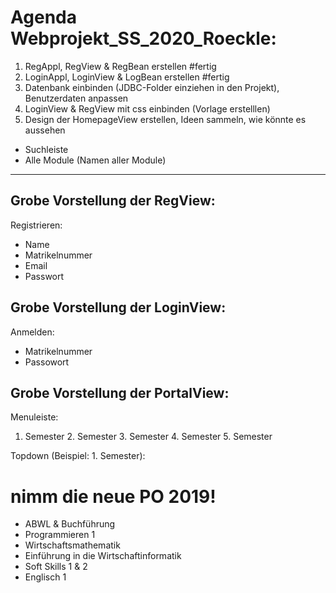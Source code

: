 # Agenda Webprojekt_SS_2020_Roeckle:

1. RegAppl, RegView & RegBean erstellen #fertig
2. LoginAppl, LoginView & LogBean erstellen #fertig
3. Datenbank einbinden (JDBC-Folder einziehen in den Projekt), Benutzerdaten anpassen
4. LoginView & RegView mit css einbinden (Vorlage erstelllen)
5. Design der HomepageView erstellen, Ideen sammeln, wie könnte es aussehen
  - Suchleiste
  - Alle Module (Namen aller Module)
 --------------------------------------------------
 Grobe Vorstellung der RegView:
 -
 
  Registrieren: 
  - Name
  - Matrikelnummer
  - Email
  - Passwort
  
  Grobe Vorstellung der LoginView:
 -
  Anmelden:
  - Matrikelnummer
  - Passowort
  
  Grobe Vorstellung der PortalView:
  -
  Menuleiste:
  1. Semester   2. Semester   3. Semester   4. Semester   5. Semester
  
  Topdown (Beispiel: 1. Semester):
  # nimm die neue PO 2019!
  - ABWL & Buchführung
  - Programmieren 1
  - Wirtschaftsmathematik
  - Einführung in die Wirtschaftinformatik
  - Soft Skills 1 & 2
  - Englisch 1
  
  
  
  
  
